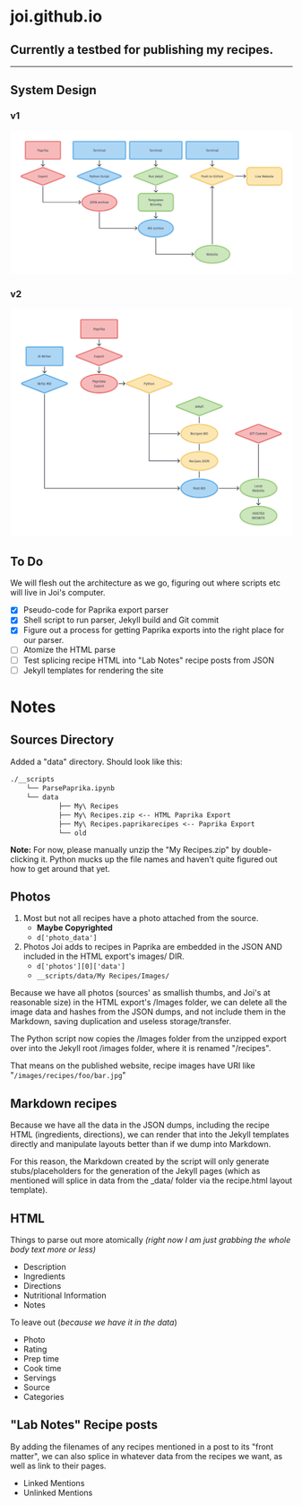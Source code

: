 # joi.github.io
## Currently a testbed for publishing my recipes.
---
## System Design
### v1
![](__project_design/RecipesServiceDiagram.png)
### v2
![](__project_design/RecipesServiceDiagram.v2.png)

## To Do
We will flesh out the architecture as we go, figuring out where scripts etc will live in Joi's computer.

- [x] Pseudo-code for Paprika export parser
- [x] Shell script to run parser, Jekyll build and Git commit
- [x] Figure out a process for getting Paprika exports into the right place for our parser.
- [ ] Atomize the HTML parse
- [ ] Test splicing recipe HTML into "Lab Notes" recipe posts from JSON
- [ ] Jekyll templates for rendering the site

# Notes
## Sources Directory
Added a "data" directory. Should look like this:
```
./__scripts
	└── ParsePaprika.ipynb
	└── data
			├── My\ Recipes
			├── My\ Recipes.zip <-- HTML Paprika Export
			├── My\ Recipes.paprikarecipes <-- Paprika Export
			└── old
 ```
 
 **Note:** For now, please manually unzip the "My Recipes.zip" by double-clicking it. Python mucks up the file names and haven't quite figured out how to get around that yet.
 
## Photos
1. Most but not all recipes have a photo attached from the source. 
	- **Maybe Copyrighted**
	- ```d['photo_data']```
2. Photos Joi adds to recipes in Paprika are embedded in the JSON AND included in the HTML export's images/ DIR.
	- ```d['photos'][0]['data']```
	- ```__scripts/data/My Recipes/Images/```

Because we have all photos (sources' as smallish thumbs, and Joi's at reasonable size) in the HTML export's /Images folder, we can delete all the image data and hashes from the JSON dumps, and not include them in the Markdown, saving duplication and useless storage/transfer.

The Python script now copies the /Images folder from the unzipped export over into the Jekyll root /images folder, where it is renamed "/recipes".

That means on the published website, recipe images have URI like
"```/images/recipes/foo/bar.jpg```"

## Markdown recipes
Because we have all the data in the JSON dumps, including the recipe HTML (ingredients, directions), we can render that into the Jekyll templates directly and manipulate layouts better than if we dump into Markdown.

For this reason, the Markdown created by the script will only generate stubs/placeholders for the generation of the Jekyll pages (which as mentioned will splice in data from the _data/ folder via the recipe.html layout template).

## HTML
Things to parse out more atomically _(right now I am just grabbing the whole body text more or less)_
* Description
* Ingredients
* Directions
* Nutritional Information
* Notes

To leave out (_because we have it in the data_)
* Photo
* Rating
* Prep time
* Cook time
* Servings
* Source
* Categories

## "Lab Notes" Recipe posts
By adding the filenames of any recipes mentioned in a post to its "front matter", we can also splice in whatever data from the recipes we want, as well as link to their pages.
* Linked Mentions
* Unlinked Mentions